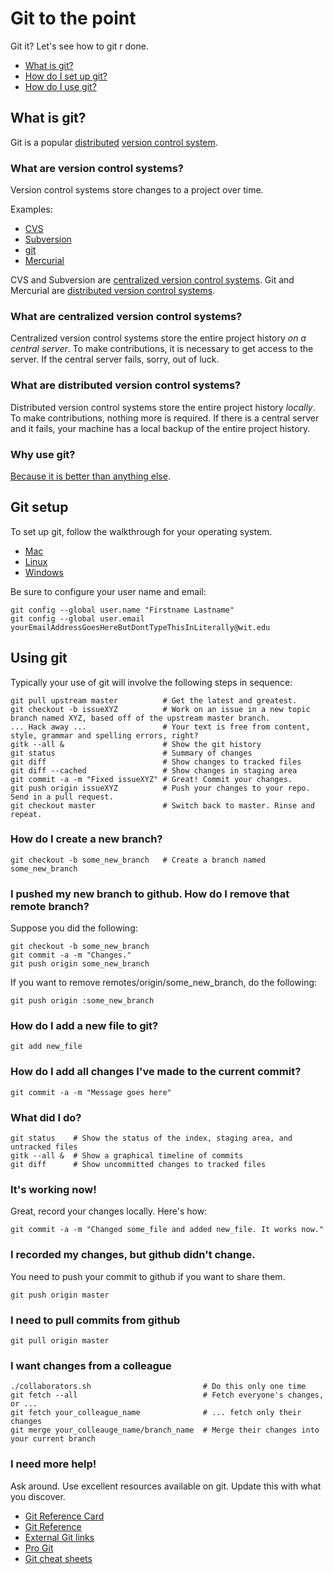 Git to the point
================
Git it? Let's see how to git r done.

- [What is git?](#what-is-git)
- [How do I set up git?](#git-setup)
- [How do I use git?](#using-git)

What is git?
------------
Git is a popular [distributed](#what-are-distributed-version-control-systems) [version control system](#what-are-version-control-systems).

### What are version control systems?
Version control systems store changes to a project over time.

Examples:

- [CVS](http://www.nongnu.org/cvs/)
- [Subversion](http://subversion.apache.org/)
- [git](http://git-scm.com/)
- [Mercurial](http://mercurial.selenic.com/) 

CVS and Subversion are [centralized version control systems](#what-are-centralized-version-control-systems).
Git and Mercurial are [distributed version control systems](#what-are-distributed-version-control-systems).

### What are centralized version control systems?
Centralized version control systems store the entire project history *on a central server*.
To make contributions, it is necessary to get access to the server.
If the central server fails, sorry, out of luck.

### What are distributed version control systems?
Distributed version control systems store the entire project history *locally*.
To make contributions, nothing more is required.
If there is a central server and it fails, your machine has a local backup of the entire project history.

### Why use git?
[Because it is better than anything else](http://git-scm.com/about).

Git setup
---------
To set up git, follow the walkthrough for your operating system.

- [Mac](http://help.github.com/mac-set-up-git/)
- [Linux](http://help.github.com/linux-set-up-git/)
- [Windows](http://help.github.com/win-set-up-git/)

Be sure to configure your user name and email:

    git config --global user.name "Firstname Lastname"
    git config --global user.email yourEmailAddressGoesHereButDontTypeThisInLiterally@wit.edu

Using git
---------
Typically your use of git will involve the following steps in sequence:

    git pull upstream master          # Get the latest and greatest.
    git checkout -b issueXYZ          # Work on an issue in a new topic branch named XYZ, based off of the upstream master branch.
    ... Hack away ...                 # Your text is free from content, style, grammar and spelling errors, right?
    gitk --all &                      # Show the git history
    git status                        # Summary of changes
    git diff                          # Show changes to tracked files
    git diff --cached                 # Show changes in staging area
    git commit -a -m "Fixed issueXYZ" # Great! Commit your changes.
    git push origin issueXYZ          # Push your changes to your repo. Send in a pull request.
    git checkout master               # Switch back to master. Rinse and repeat.

### How do I create a new branch?

    git checkout -b some_new_branch   # Create a branch named some_new_branch

### I pushed my new branch to github. How do I remove that remote branch?
Suppose you did the following:

    git checkout -b some_new_branch
    git commit -a -m "Changes."
    git push origin some_new_branch

If you want to remove remotes/origin/some_new_branch, do the following:

    git push origin :some_new_branch

### How do I add a new file to git?

    git add new_file

### How do I add all changes I've made to the current commit?

    git commit -a -m "Message goes here"

### What did I do?

    git status    # Show the status of the index, staging area, and untracked files
    gitk --all &  # Show a graphical timeline of commits
    git diff      # Show uncommitted changes to tracked files

### It's working now!
Great, record your changes locally. Here's how:

    git commit -a -m "Changed some_file and added new_file. It works now."

### I recorded my changes, but github didn't change.
You need to push your commit to github if you want to share them.

    git push origin master

### I need to pull commits from github

    git pull origin master

### I want changes from a colleague

    ./collaborators.sh                         # Do this only one time
    git fetch --all                            # Fetch everyone's changes, or ...
    git fetch your_colleague_name              # ... fetch only their changes
    git merge your_colleauge_name/branch_name  # Merge their changes into your current branch

### I need more help!
Ask around. Use excellent resources available on git. Update this with what you discover.

- [Git Reference Card](http://refcardz.dzone.com/refcardz/getting-started-git)
- [Git Reference](http://gitref.org/index.html)
- [External Git links](http://git-scm.com/doc/ext)
- [Pro Git](http://git-scm.com/book/index.html)
- [Git cheat sheets](http://help.github.com/git-cheat-sheets/)
